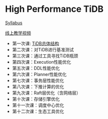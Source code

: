 # High Performance TiDB

[Syllabus](https://docs.qq.com/sheet/DSlBwS3VCb01kTnZw?tab=BB08J2)

[线上教学视频](https://space.bilibili.com/86485707/channel/detail?cid=145009)

- 第一次课: [TiDB总体结构](doc/lab01.md)
- 第二次课：对TiDB进行基准测试
- 第三次课：通过工具寻找TiDB瓶颈
- 第四次课：Execution性能优化
- 第五次课：DDL性能优化
- 第六次课：Planner性能优化
- 第七次课：事务层性能优化
- 第八次课：下推计算的优化
- 第九次课：Raft层优化（含网络层）
- 第十次课：存储引擎优化
- 第十一次课：调度中心优化
- 第十二次课：生态工具优化
